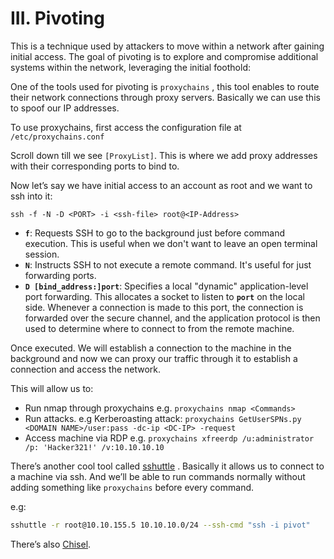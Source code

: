 # III. Pivoting

This is a technique used by attackers to move within a network after gaining initial access. The goal of pivoting is to explore and compromise additional systems within the network, leveraging the initial foothold:

One of the tools used for pivoting is `proxychains` , this tool enables to route their network connections through proxy servers. Basically we can use this to spoof our IP addresses.

To use proxychains, first access the configuration file at `/etc/proxychains.conf`

Scroll down till we see `[ProxyList]`. This is where we add proxy addresses with their corresponding ports to bind to.

Now let’s say we have initial access to an account as root and we want to ssh into it:

`ssh -f -N -D <PORT> -i <ssh-file> root@<IP-Address>`

- **`f`**: Requests SSH to go to the background just before command execution. This is useful when we don't want to leave an open terminal session.
- **`N`**: Instructs SSH to not execute a remote command. It's useful for just forwarding ports.
- **`D [bind_address:]port`**: Specifies a local "dynamic" application-level port forwarding. This allocates a socket to listen to **`port`** on the local side. Whenever a connection is made to this port, the connection is forwarded over the secure channel, and the application protocol is then used to determine where to connect to from the remote machine.

Once executed. We will establish a connection to the machine in the background and now we can proxy our traffic through it to establish a connection and access the network.

This will allow us to:

- Run nmap through proxychains e.g. `proxychains nmap <Commands>`
- Run attacks. e.g Kerberoasting attack: `proxychains GetUserSPNs.py <DOMAIN NAME>/user:pass -dc-ip <DC-IP> -request`
- Access machine via RDP e.g.  `proxychains xfreerdp /u:administrator /p: 'Hacker321!' /v:10.10.10.10`

There’s another cool tool called [sshuttle](https://github.com/sshuttle/sshuttle) . Basically it allows us to connect to  a machine via ssh. And we’ll be able to run commands normally without adding something like `proxychains` before every command.

e.g: 

```bash
sshuttle -r root@10.10.155.5 10.10.10.0/24 --ssh-cmd "ssh -i pivot"
```

There’s also [Chisel](https://github.com/jpillora/chisel).